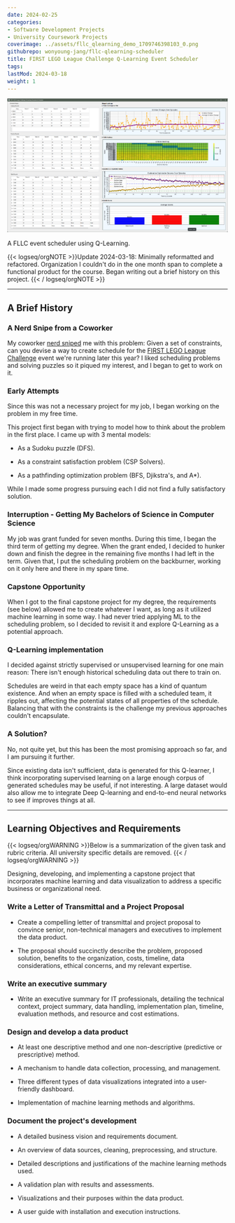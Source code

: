 ```yaml
---
date: 2024-02-25
categories:
- Software Development Projects
- University Coursework Projects
coverimage: ../assets/fllc_qlearning_demo_1709746398103_0.png
githubrepo: wonyoung-jang/fllc-qlearning-scheduler
title: FIRST LEGO League Challenge Q-Learning Event Scheduler
tags:
lastMod: 2024-03-18
weight: 1
---
```

![fllc_qlearning_demo.png](/assets/fllc_qlearning_demo_1709746398103_0.png)

A FLLC event scheduler using Q-Learning.

{{< logseq/orgNOTE >}}Update 2024-03-18: Minimally reformatted and refactored. Organization I couldn't do in the one month span to complete a functional product for the course. Began writing out a brief history on this project.
{{< / logseq/orgNOTE >}}

---

## A Brief History

### A Nerd Snipe from a Coworker

My coworker [nerd sniped](https://xkcd.com/356/) me with this problem: Given a set of constraints, can you devise a way to create schedule for the [FIRST LEGO League Challenge](https://www.firstinspires.org/robotics/fll) event we're running later this year? I liked scheduling problems and solving puzzles so it piqued my interest, and I began to get to work on it.

### Early Attempts

Since this was not a necessary project for my job, I began working on the problem in my free time.

This project first began with trying to model how to think about the problem in the first place. I came up with 3 mental models:

  + As a Sudoku puzzle (DFS).

  + As a constraint satisfaction problem (CSP Solvers).

  + As a pathfinding optimization problem (BFS, Djikstra's, and A*).

While I made some progress pursuing each I did not find a fully satisfactory solution.

### Interruption - Getting My Bachelors of Science in Computer Science

My job was grant funded for seven months. During this time, I began the third term of getting my degree. When the grant ended, I decided to hunker down and finish the degree in the remaining five months I had left in the term. Given that, I put the scheduling problem on the backburner, working on it only here and there in my spare time.

### Capstone Opportunity

When I got to the final capstone project for my degree, the requirements (see below) allowed me to create whatever I want, as long as it utilized machine learning in some way. I had never tried applying ML to the scheduling problem, so I decided to revisit it and explore Q-Learning as a potential approach.

### Q-Learning implementation

I decided against strictly supervised or unsupervised learning for one main reason: There isn't enough historical scheduling data out there to train on.

Schedules are weird in that each empty space has a kind of quantum existence. And when an empty space is filled with a scheduled team, it ripples out, affecting the potential states of all properties of the schedule. Balancing that with the constraints is the challenge my previous approaches couldn't encapsulate.

### A Solution?

No, not quite yet, but this has been the most promising approach so far, and I am pursuing it further.

Since existing data isn't sufficient, data is generated for this Q-learner, I think incorporating supervised learning on a large enough corpus of generated schedules may be useful, if not interesting. A large dataset would also allow me to integrate Deep Q-learning and end-to-end neural networks to see if improves things at all.

---

## Learning Objectives and Requirements

{{< logseq/orgWARNING >}}Below is a summarization of the given task and rubric criteria. All university specific details  are removed.
{{< / logseq/orgWARNING >}}

Designing, developing, and implementing a capstone project that incorporates machine learning and data visualization to address a specific business or organizational need.

### Write a Letter of Transmittal and a Project Proposal

  + Create a compelling letter of transmittal and project proposal to convince senior, non-technical managers and executives to implement the data product.

  + The proposal should succinctly describe the problem, proposed solution, benefits to the organization, costs, timeline, data considerations, ethical concerns, and my relevant expertise.

### Write an executive summary

  + Write an executive summary for IT professionals, detailing the technical context, project summary, data handling, implementation plan, timeline, evaluation methods, and resource and cost estimations.

### Design and develop a data product

  + At least one descriptive method and one non-descriptive (predictive or prescriptive) method.

  + A mechanism to handle data collection, processing, and management.

  + Three different types of data visualizations integrated into a user-friendly dashboard.

  + Implementation of machine learning methods and algorithms.

### Document the project's development

  + A detailed business vision and requirements document.

  + An overview of data sources, cleaning, preprocessing, and structure.

  + Detailed descriptions and justifications of the machine learning methods used.

  + A validation plan with results and assessments.

  + Visualizations and their purposes within the data product.

  + A user guide with installation and execution instructions.
